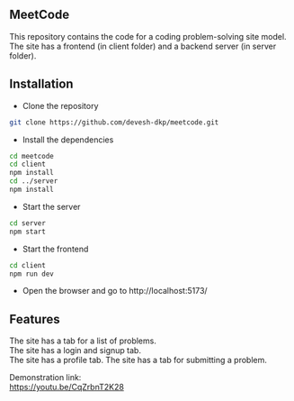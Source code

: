 ## MeetCode
This repository contains the code for a coding problem-solving site model. The site has a frontend (in client folder) and a backend server (in server folder).

## Installation
- Clone the repository
```bash
git clone https://github.com/devesh-dkp/meetcode.git
```
- Install the dependencies
```bash
cd meetcode
cd client
npm install
cd ../server
npm install
```
- Start the server
```bash
cd server
npm start
```
- Start the frontend
```bash
cd client
npm run dev
```
- Open the browser and go to http://localhost:5173/

## Features            
The site has a tab for a list of problems.          
The site has a login and signup tab.                     
The site has a profile tab.
The site has a tab for submitting a problem.

Demonstration link:         
https://youtu.be/CqZrbnT2K28
